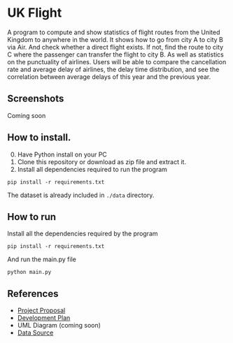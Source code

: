 # UK Flight
A program to compute and show statistics of flight routes from the United Kingdom to anywhere in the world. It shows how to go from city A to city B via Air. And check whether a direct flight exists. If not, find the route to city C where the passenger can transfer the flight to city B. As well as statistics on the punctuality of airlines. Users will be able to compare the cancellation rate and average delay of airlines, the delay time distribution, and see the correlation between average delays of this year and the previous year.

## Screenshots
Coming soon

## How to install.
0. Have Python install on your PC
1. Clone this repository or download as zip file and extract it.
2. Install all dependencies required to run the program 
```
pip install -r requirements.txt
```

The dataset is already included in `./data` directory.

## How to run
Install all the dependencies required by the program
```
pip install -r requirements.txt
```
And run the main.py file
```
python main.py
```

## References
- [Project Proposal](https://docs.google.com/document/d/1QlqTjomPm1xXTJekI6Y5g-Xd2_wno9aJruF_hKrIFtU/edit#heading=h.s7vi53uqxnxi)
- [Development Plan](https://github.com/Jangsoodlor/uk-flight/wiki#development-plan)
- UML Diagram (coming soon)
- [Data Source](https://www.caa.co.uk/data-and-analysis/uk-aviation-market/flight-punctuality/uk-flight-punctuality-statistics/2024/)